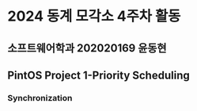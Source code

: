# 2024 동계 모각소 4주차 활동

## 소프트웨어학과 202020169 윤동현

## PintOS Project 1-Priority Scheduling 

### Synchronization
